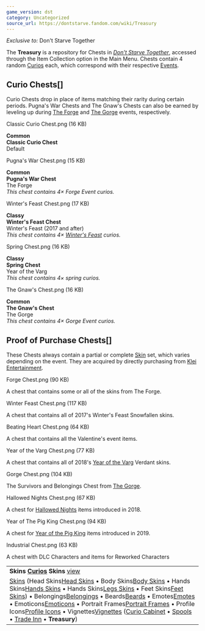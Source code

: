 ```yaml
---
game_version: dst
category: Uncategorized
source_url: https://dontstarve.fandom.com/wiki/Treasury
---
```


*Exclusive to:* Don't Starve Together

The **Treasury** is a repository for Chests in *[Don't Starve Together](/wiki/Don%27t_Starve_Together "Don't Starve Together")*, accessed through the Item Collection option in the Main Menu. Chests contain 4 random [Curios](/wiki/Category:Curios "Category:Curios") each, which correspond with their respective [Events](/wiki/Category:Events "Category:Events").

## Curio Chests[]

Curio Chests drop in place of items matching their rarity during certain periods. Pugna's War Chests and The Gnaw's Chests can also be earned by leveling up during [The Forge](/wiki/The_Forge "The Forge") and [The Gorge](/wiki/The_Gorge "The Gorge") events, respectively.

Classic Curio Chest.png (16 KB)

**Common  
Classic Curio Chest**  
Default

Pugna's War Chest.png (15 KB)

**Common  
Pugna's War Chest**  
The Forge  
*This chest contains 4× Forge Event curios.*

Winter's Feast Chest.png (17 KB)

**Classy  
Winter's Feast Chest**  
Winter's Feast (2017 and after)  
*This chest contains 4× [Winter's Feast](/wiki/Winter%27s_Feast "Winter's Feast") curios.*

Spring Chest.png (16 KB)

**Classy  
Spring Chest**  
Year of the Varg  
*This chest contains 4× spring curios.*

The Gnaw's Chest.png (16 KB)

**Common  
The Gnaw's Chest**  
The Gorge  
*This chest contains 4× Gorge Event curios.*

## Proof of Purchase Chests[]

These Chests always contain a partial or complete [Skin](/wiki/Skin "Skin") set, which varies depending on the event. They are acquired by directly purchasing from [Klei Entertainment](/wiki/Klei_Entertainment "Klei Entertainment").

Forge Chest.png (90 KB)

A chest that contains some or all of the skins from The Forge.

Winter Feast Chest.png (117 KB)

A chest that contains all of 2017's Winter's Feast Snowfallen skins.

Beating Heart Chest.png (64 KB)

A chest that contains all the Valentine's event items.

Year of the Varg Chest.png (77 KB)

A chest that contains all of 2018's [Year of the Varg](/wiki/Year_of_the_Varg "Year of the Varg") Verdant skins.

Gorge Chest.png (104 KB)

The Survivors and Belongings Chest from [The Gorge](/wiki/The_Gorge "The Gorge").

Hallowed Nights Chest.png (67 KB)

A chest for [Hallowed Nights](/wiki/Hallowed_Nights "Hallowed Nights") items introduced in 2018.

Year of The Pig King Chest.png (94 KB)

A chest for [Year of the Pig King](/wiki/Year_of_the_Pig_King "Year of the Pig King") items introduced in 2019.

Industrial Chest.png (63 KB)

A chest with DLC Characters and items for Reworked Characters

|  |
| --- |
| **Skins [Curios](/wiki/Curio_Cabinet "Curio Cabinet") Skins** [view](/wiki/Template:Curios "Template:Curios") |
| [Skins](/wiki/Skins "Skins") (Head Skins[Head Skins](/wiki/Head_Skins "Head Skins") • Body Skins[Body Skins](/wiki/Body_Skins "Body Skins") • Hands Skins[Hands Skins](/wiki/Hands_Skins "Hands Skins") • Hands Skins[Legs Skins](/wiki/Legs_Skins "Legs Skins") • Feet Skins[Feet Skins](/wiki/Feet_Skins "Feet Skins")) • Belongings[Belongings](/wiki/Belongings "Belongings") • Beards[Beards](/wiki/Beards "Beards") • Emotes[Emotes](/wiki/Emotes "Emotes") • Emoticons[Emoticons](/wiki/Emoticons "Emoticons") • Portrait Frames[Portrait Frames](/wiki/Portrait_Frames "Portrait Frames") • Profile Icons[Profile Icons](/wiki/Profile_Icons "Profile Icons") • Vignettes[Vignettes](/wiki/Vignettes "Vignettes") ([Curio Cabinet](/wiki/Curio_Cabinet "Curio Cabinet") • [Spools](/wiki/Spools "Spools") • [Trade Inn](/wiki/Trade_Inn "Trade Inn") • **Treasury**) |